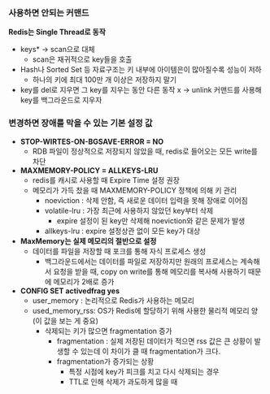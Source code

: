 ### 사용하면 안되는 커맨드
**Redis는 Single Thread로 동작**

- keys* → scan으로 대체
    - scan은 재귀적으로 key들을 호출
- Hash나 Sorted Set 등 자료구조는 키 내부에 아이템은이 많아질수록 성능이 저하
    - 하나의 키에 최대 100만 개 이상은 저장하지 말기
- key를 del로 지우면 그 key를 지우는 동안 다른 동작 x → unlink 커맨드를 사용해 key를 백그라운드로 지우자

### 변경하면 장애를 막을 수 있는 기본 설정 값
- **STOP-WIRTES-ON-BGSAVE-ERROR = NO**
    - RDB 파일이 정상적으로 저장되지 않았을 때, redis로 들어오는 모든 write를 차단
- **MAXMEMORY-POLICY = ALLKEYS-LRU**
    - redis를 캐시로 사용할 때 Expire Time 설정 권장
    - 메모리가 가득 찼을 때 MAXMEMORY-POLICY 정책에 의해 키 관리
        - noeviction : 삭제 안함, 즉 새로운 데이터 입력을 못해 장애로 이어짐
        - volatile-lru : 가장 최근에 사용하지 않았던 key부터 삭제
            - expire 설정이 된 key만 삭제해 noeviction와 같은 문제가 발생
        - allkeys-lru : expire 설정상관 없이 모든 key가 대상
- **MaxMemory는 실제 메모리의 절반으로 설정** 
  - 데이터를 파일을 저장할 때 포크를 통해 자식 프로세스 생성
    - 백그라운드에서는 데이터를 파일로 저장하지만 원래의 프로세스는 계속해서 요청을 받을 때, copy on write를 통해 메모리를 복사해 사용하기 때문에 메모리가 2배로 증가
- **CONFIG SET activedfrag yes** 
  - user_memory : 논리적으로 Redis가 사용하는 메모리
  - used_memory_rss: OS가 Redis에 할당하기 위해 사용한 물리적 메모리 양 (이 값을 보는 게 중요)
    - 삭제되는 키가 많으면 fragmentation 증가
      - fragmentation : 실제 저장된 데이터가 적으면 rss 값은 큰 상황이 발생할 수 있는데 이 차이가 클 때 fragmentation가 크다.
      - fragmentation가 증가되는 상황
         - 특정 시점에 key가 피크를 치고 다시 삭제되는 경우 
         - TTL로 인해 삭제가 과도하게 많을 때

